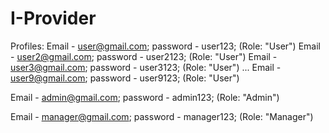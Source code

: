 # I-Provider
Profiles:
Email - user@gmail.com; password - user123; (Role: "User")
Email - user2@gmail.com; password - user2123; (Role: "User")
Email - user3@gmail.com; password - user3123; (Role: "User")
...
Email - user9@gmail.com; password - user9123; (Role: "User")

Email - admin@gmail.com; password - admin123; (Role: "Admin")

Email - manager@gmail.com; password - manager123; (Role: "Manager")
